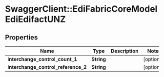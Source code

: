 # SwaggerClient::EdiFabricCoreModelEdiEdifactUNZ

## Properties
Name | Type | Description | Notes
------------ | ------------- | ------------- | -------------
**interchange_control_count_1** | **String** |  | [optional] 
**interchange_control_reference_2** | **String** |  | [optional] 


